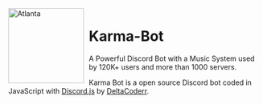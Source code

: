 <img width="150" height="150" align="left" style="float: left; margin: 0 10px 0 0;" alt="Atlanta" src="https://cdn.discordapp.com/avatars/636484020301201418/c42cd65954060d3fdf4e0a3bab01990c.png?size=1024"> 

# Karma-Bot
 A Powerful Discord Bot with a Music System used by 120K+ users and more than 1000 servers.

Karma Bot is a open source Discord bot coded in JavaScript with [Discord.js](https://discord.js.org) by [DeltaCoderr](https://github.com/DeltaCoderr).  

